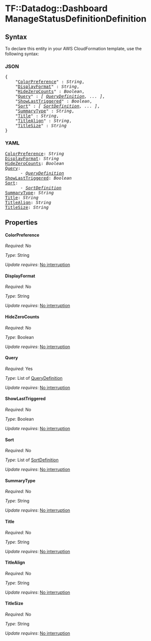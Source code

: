# TF::Datadog::Dashboard ManageStatusDefinitionDefinition

## Syntax

To declare this entity in your AWS CloudFormation template, use the following syntax:

### JSON

<pre>
{
    "<a href="#colorpreference" title="ColorPreference">ColorPreference</a>" : <i>String</i>,
    "<a href="#displayformat" title="DisplayFormat">DisplayFormat</a>" : <i>String</i>,
    "<a href="#hidezerocounts" title="HideZeroCounts">HideZeroCounts</a>" : <i>Boolean</i>,
    "<a href="#query" title="Query">Query</a>" : <i>[ <a href="querydefinition.md">QueryDefinition</a>, ... ]</i>,
    "<a href="#showlasttriggered" title="ShowLastTriggered">ShowLastTriggered</a>" : <i>Boolean</i>,
    "<a href="#sort" title="Sort">Sort</a>" : <i>[ <a href="sortdefinition.md">SortDefinition</a>, ... ]</i>,
    "<a href="#summarytype" title="SummaryType">SummaryType</a>" : <i>String</i>,
    "<a href="#title" title="Title">Title</a>" : <i>String</i>,
    "<a href="#titlealign" title="TitleAlign">TitleAlign</a>" : <i>String</i>,
    "<a href="#titlesize" title="TitleSize">TitleSize</a>" : <i>String</i>
}
</pre>

### YAML

<pre>
<a href="#colorpreference" title="ColorPreference">ColorPreference</a>: <i>String</i>
<a href="#displayformat" title="DisplayFormat">DisplayFormat</a>: <i>String</i>
<a href="#hidezerocounts" title="HideZeroCounts">HideZeroCounts</a>: <i>Boolean</i>
<a href="#query" title="Query">Query</a>: <i>
      - <a href="querydefinition.md">QueryDefinition</a></i>
<a href="#showlasttriggered" title="ShowLastTriggered">ShowLastTriggered</a>: <i>Boolean</i>
<a href="#sort" title="Sort">Sort</a>: <i>
      - <a href="sortdefinition.md">SortDefinition</a></i>
<a href="#summarytype" title="SummaryType">SummaryType</a>: <i>String</i>
<a href="#title" title="Title">Title</a>: <i>String</i>
<a href="#titlealign" title="TitleAlign">TitleAlign</a>: <i>String</i>
<a href="#titlesize" title="TitleSize">TitleSize</a>: <i>String</i>
</pre>

## Properties

#### ColorPreference

_Required_: No

_Type_: String

_Update requires_: [No interruption](https://docs.aws.amazon.com/AWSCloudFormation/latest/UserGuide/using-cfn-updating-stacks-update-behaviors.html#update-no-interrupt)

#### DisplayFormat

_Required_: No

_Type_: String

_Update requires_: [No interruption](https://docs.aws.amazon.com/AWSCloudFormation/latest/UserGuide/using-cfn-updating-stacks-update-behaviors.html#update-no-interrupt)

#### HideZeroCounts

_Required_: No

_Type_: Boolean

_Update requires_: [No interruption](https://docs.aws.amazon.com/AWSCloudFormation/latest/UserGuide/using-cfn-updating-stacks-update-behaviors.html#update-no-interrupt)

#### Query

_Required_: Yes

_Type_: List of <a href="querydefinition.md">QueryDefinition</a>

_Update requires_: [No interruption](https://docs.aws.amazon.com/AWSCloudFormation/latest/UserGuide/using-cfn-updating-stacks-update-behaviors.html#update-no-interrupt)

#### ShowLastTriggered

_Required_: No

_Type_: Boolean

_Update requires_: [No interruption](https://docs.aws.amazon.com/AWSCloudFormation/latest/UserGuide/using-cfn-updating-stacks-update-behaviors.html#update-no-interrupt)

#### Sort

_Required_: No

_Type_: List of <a href="sortdefinition.md">SortDefinition</a>

_Update requires_: [No interruption](https://docs.aws.amazon.com/AWSCloudFormation/latest/UserGuide/using-cfn-updating-stacks-update-behaviors.html#update-no-interrupt)

#### SummaryType

_Required_: No

_Type_: String

_Update requires_: [No interruption](https://docs.aws.amazon.com/AWSCloudFormation/latest/UserGuide/using-cfn-updating-stacks-update-behaviors.html#update-no-interrupt)

#### Title

_Required_: No

_Type_: String

_Update requires_: [No interruption](https://docs.aws.amazon.com/AWSCloudFormation/latest/UserGuide/using-cfn-updating-stacks-update-behaviors.html#update-no-interrupt)

#### TitleAlign

_Required_: No

_Type_: String

_Update requires_: [No interruption](https://docs.aws.amazon.com/AWSCloudFormation/latest/UserGuide/using-cfn-updating-stacks-update-behaviors.html#update-no-interrupt)

#### TitleSize

_Required_: No

_Type_: String

_Update requires_: [No interruption](https://docs.aws.amazon.com/AWSCloudFormation/latest/UserGuide/using-cfn-updating-stacks-update-behaviors.html#update-no-interrupt)

